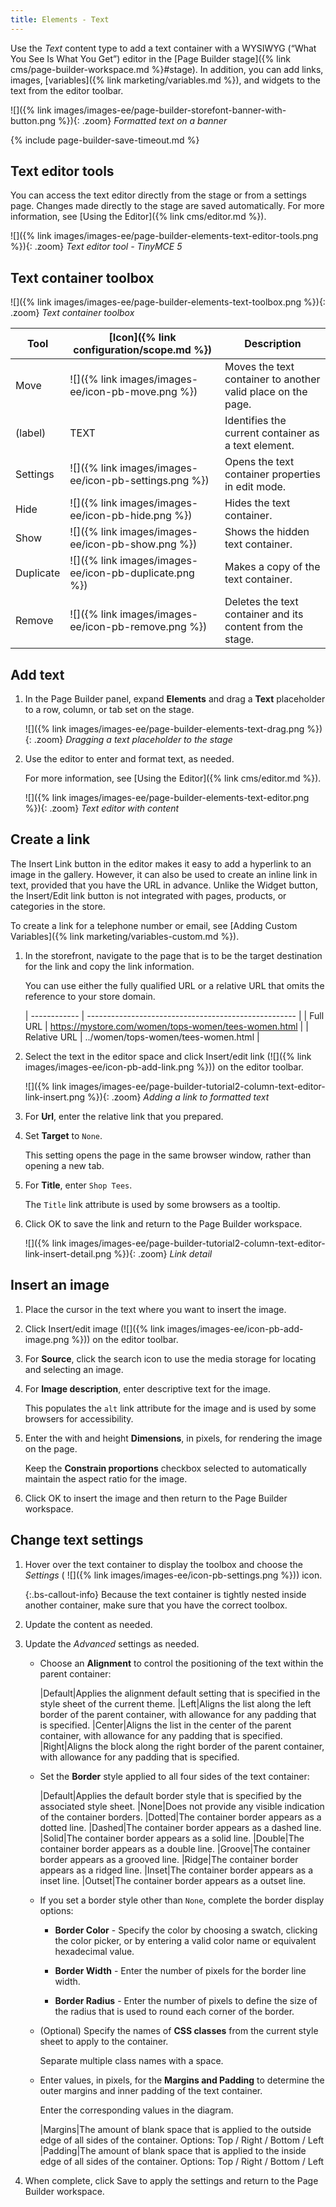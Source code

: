 ```yaml
---
title: Elements - Text
---
```


Use the _Text_ content type to add a text container with a WYSIWYG (“What You See Is What You Get”) editor in the [Page Builder stage]({% link cms/page-builder-workspace.md %}#stage). In addition, you can add links, images, [variables]({% link marketing/variables.md %}), and widgets to the text from the editor toolbar.

![]({% link images/images-ee/page-builder-storefont-banner-with-button.png %}){: .zoom}
_Formatted text on a banner_

{% include page-builder-save-timeout.md %}

## Text editor tools

You can access the text editor directly from the stage or from a settings page. Changes made directly to the stage are saved automatically. For more information, see [Using the Editor]({% link cms/editor.md %}).

![]({% link images/images-ee/page-builder-elements-text-editor-tools.png %}){: .zoom}
_Text editor tool - TinyMCE 5_

## Text container toolbox

![]({% link images/images-ee/page-builder-elements-text-toolbox.png %}){: .zoom}
_Text container toolbox_

| Tool      | [Icon]({% link configuration/scope.md %}) | Description    |
| --------- | ----------------------------------------- | -------------- |
| Move      | ![]({% link images/images-ee/icon-pb-move.png %})| Moves the text container to another valid place on the page. |
| (label)   | TEXT      | Identifies the current container as a text element.          |
| Settings  | ![]({% link images/images-ee/icon-pb-settings.png %})  | Opens the text container properties in edit mode.|
| Hide      | ![]({% link images/images-ee/icon-pb-hide.png %})      | Hides the text container. |
| Show      | ![]({% link images/images-ee/icon-pb-show.png %})      | Shows the hidden text container. |
| Duplicate | ![]({% link images/images-ee/icon-pb-duplicate.png %}) | Makes a copy of the text container. |
| Remove    | ![]({% link images/images-ee/icon-pb-remove.png %})    | Deletes the text container and its content from the stage. |

## Add text

1. In the Page Builder panel, expand **Elements** and drag a **Text** placeholder to a row, column, or tab set on the stage.

   ![]({% link images/images-ee/page-builder-elements-text-drag.png %}){: .zoom}
   _Dragging a text placeholder to the stage_

1. Use the editor to enter and format text, as needed.

   For more information, see [Using the Editor]({% link cms/editor.md %}).

   ![]({% link images/images-ee/page-builder-elements-text-editor.png %}){: .zoom}
   _Text editor with content_

## Create a link

The Insert Link button in the editor makes it easy to add a hyperlink to an image in the gallery. However, it can also be used to create an inline link in text, provided that you have the URL in advance. Unlike the Widget button, the Insert/Edit link button is not integrated with pages, products, or categories in the store.

To create a link for a telephone number or email, see [Adding Custom Variables]({% link marketing/variables-custom.md %}).

1. In the storefront, navigate to the page that is to be the target destination for the link and copy the link information.

   You can use either the fully qualified URL or a relative URL that omits the reference to your store domain.

   | ------------ | ---------------------------------------------------- |
   | Full URL     | https://mystore.com/women/tops-women/tees-women.html |
   | Relative URL | ../women/tops-women/tees-women.html                  |

1. Select the text in the editor space and click Insert/edit link (![]({% link images/images-ee/icon-pb-add-link.png %})) on the editor toolbar.

   ![]({% link images/images-ee/page-builder-tutorial2-column-text-editor-link-insert.png %}){: .zoom}
   _Adding a link to formatted text_

1. For **Url**, enter the relative link that you prepared.

1. Set **Target** to `None`.

   This setting opens the page in the same browser window, rather than opening a new tab.

1. For **Title**, enter `Shop Tees`.

   The `Title` link attribute is used by some browsers as a tooltip.

1. Click <span class="btn">OK</span> to save the link and return to the Page Builder workspace.

   ![]({% link images/images-ee/page-builder-tutorial2-column-text-editor-link-insert-detail.png %}){: .zoom}
   _Link detail_

## Insert an image

1. Place the cursor in the text where you want to insert the image.

1. Click Insert/edit image (![]({% link images/images-ee/icon-pb-add-image.png %})) on the editor toolbar.

1. For **Source**, click the search icon to use the media storage for locating and selecting an image.

1. For **Image description**, enter descriptive text for the image.

   This populates the `alt` link attribute for the image and is used by some browsers for accessibility.

1. Enter the with and height **Dimensions**, in pixels, for rendering the image on the page.

   Keep the **Constrain proportions** checkbox selected to automatically maintain the aspect ratio for the image.

1. Click <span class="btn">OK</span> to insert the image and then return to the Page Builder workspace.

## Change text settings

1. Hover over the text container to display the toolbox and choose the _Settings_ ( ![]({% link images/images-ee/icon-pb-settings.png %})) icon.

   {:.bs-callout-info}
   Because the text container is tightly nested inside another container, make sure that you have the correct toolbox.

1. Update the content as needed.

1. Update the _Advanced_ settings as needed.

   - Choose an **Alignment** to control the positioning of the text within the parent container:

      |Default|Applies the alignment default setting that is specified in the style sheet of the current theme.
      |Left|Aligns the list along the left border of the parent container, with allowance for any padding that is specified.
      |Center|Aligns the list in the center of the parent container, with allowance for any padding that is specified.
      |Right|Aligns the block along the right border of the parent container, with allowance for any padding that is specified.

   - Set the **Border** style applied to all four sides of the text container:

      |Default|Applies the default border style that is specified by the associated style sheet.
      |None|Does not provide any visible indication of the container borders.
      |Dotted|The container border appears as a dotted line.
      |Dashed|The container border appears as a dashed line.
      |Solid|The container border appears as a solid line.
      |Double|The container border appears as a double line.
      |Groove|The container border appears as a grooved line.
      |Ridge|The container border appears as a ridged line.
      |Inset|The container border appears as a inset line.
      |Outset|The container border appears as a outset line.

   - If you set a border style other than `None`, complete the border display options:

      - **Border Color** - Specify the color by choosing a swatch, clicking the color picker, or by entering a valid color name or equivalent hexadecimal value.

      - **Border Width** - Enter the number of pixels for the border line width.

      - **Border Radius** - Enter the number of pixels to define the size of the radius that is used to round each corner of the border.

   - (Optional) Specify the names of **CSS classes** from the current style sheet to apply to the container.

      Separate multiple class names with a space.

   - Enter values, in pixels, for the **Margins and Padding** to determine the outer margins and inner padding of the text container.

      Enter the corresponding values in the diagram.

      |Margins|The amount of blank space that is applied to the outside edge of all sides of the container. Options: Top / Right / Bottom / Left
      |Padding|The amount of blank space that is applied to the inside edge of all sides of the container. Options: Top / Right / Bottom / Left

1. When complete, click <span class="btn">Save</span> to apply the settings and return to the Page Builder workspace.
